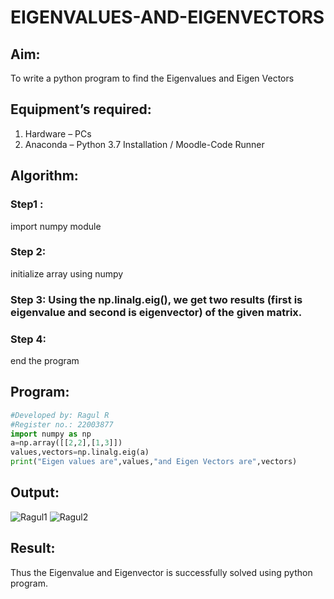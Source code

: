# EIGENVALUES-AND-EIGENVECTORS
## Aim:
To write a python program to find the Eigenvalues and Eigen Vectors
## Equipment’s required:
1. 	Hardware – PCs
2. 	Anaconda – Python 3.7 Installation / Moodle-Code Runner
## Algorithm:
### Step1 :
import numpy module
### Step 2:
 initialize array using numpy
### Step 3: Using the np.linalg.eig(),  we get two results (first is eigenvalue and second is eigenvector) of the given matrix.
### Step 4:
 end the program

## Program:
```python
#Developed by: Ragul R
#Register no.: 22003877
import numpy as np
a=np.array([[2,2],[1,3]])
values,vectors=np.linalg.eig(a)
print("Eigen values are",values,"and Eigen Vectors are",vectors)
```

## Output:
![Ragul1](https://user-images.githubusercontent.com/121609342/215526188-a6fc05d8-a1cb-4251-b2a7-4932e448b2ea.png)
![Ragul2](https://user-images.githubusercontent.com/121609342/215526429-81a19ab0-72c2-4c94-b80c-1f1f985211be.png)

## Result:
Thus the Eigenvalue and Eigenvector is successfully solved using python program.
